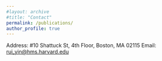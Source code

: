 ```yaml
---
#layout: archive
#title: "Contact"
permalink: /publications/
author_profile: true
---
```


Address: #10 Shattuck St, 4th Floor, Boston, MA 02115
Email: rui_yin@hms.harvard.edu
